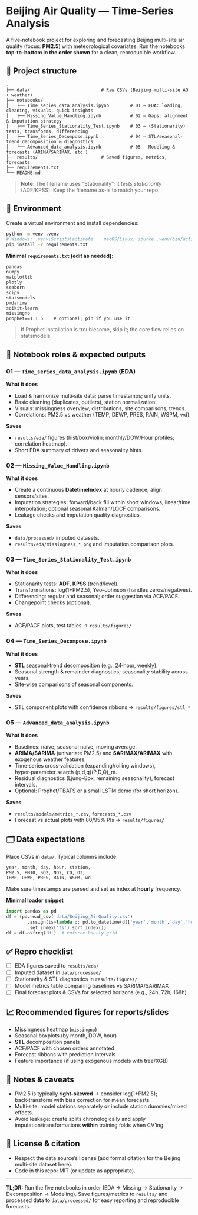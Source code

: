 # Beijing Air Quality — Time‑Series Analysis

A five‑notebook project for exploring and forecasting Beijing multi‑site air quality (focus: **PM2.5**) with meteorological covariates. Run the notebooks **top‑to‑bottom in the order shown** for a clean, reproducible workflow.

## 📁 Project structure

```
.
├── data/                           # Raw CSVs (Beijing multi-site AQ + weather)
├── notebooks/
│   ├── Time_series_data_analysis.ipynb        # 01 — EDA: loading, cleaning, visuals, quick insights
│   ├── Missing_Value_Handling.ipynb           # 02 — Gaps: alignment & imputation strategy
│   ├── Time_Series_Stationality_Test.ipynb    # 03 — (Stationarity) tests, transforms, differencing
│   ├── Time_Series_Decompose.ipynb            # 04 — STL/seasonal-trend decomposition & diagnostics
│   └── Advanced_data_analysis.ipynb           # 05 — Modeling & forecasts (ARIMA/SARIMAX, etc.)
├── results/                        # Saved figures, metrics, forecasts
├── requirements.txt
└── README.md
```

> **Note:** The filename uses “Stationality”; it *tests stationarity* (ADF/KPSS). Keep the filename as-is to match your repo.

## 🔧 Environment

Create a virtual environment and install dependencies:

```bash
python -m venv .venv
# Windows: .venv\Scripts\activate    macOS/Linux: source .venv/bin/activate
pip install -r requirements.txt
```

**Minimal `requirements.txt` (edit as needed):**
```
pandas
numpy
matplotlib
plotly
seaborn
scipy
statsmodels
pmdarima
scikit-learn
missingno
prophet==1.1.5    # optional; pin if you use it
```
> If Prophet installation is troublesome, skip it; the core flow relies on statsmodels.

## 🧭 Notebook roles & expected outputs

### 01 — `Time_series_data_analysis.ipynb` (EDA)
**What it does**
- Load & harmonize multi‑site data; parse timestamps; unify units.
- Basic cleaning (duplicates, outliers), station normalization.
- Visuals: missingness overview, distributions, site comparisons, trends.
- Correlations: PM2.5 vs weather (TEMP, DEWP, PRES, RAIN, WSPM, wd).

**Saves**
- `results/eda/` figures (hist/box/violin; monthly/DOW/Hour profiles; correlation heatmap).
- Short EDA summary of drivers and seasonality hints.

### 02 — `Missing_Value_Handling.ipynb`
**What it does**
- Create a continuous **DatetimeIndex** at hourly cadence; align sensors/sites.
- Imputation strategies: forward/back fill within short windows, linear/time interpolation; optional seasonal Kalman/LOCF comparisons.
- Leakage checks and imputation quality diagnostics.

**Saves**
- `data/processed/` imputed datasets.
- `results/eda/missingness_*.png` and imputation comparison plots.

### 03 — `Time_Series_Stationality_Test.ipynb`
**What it does**
- Stationarity tests: **ADF**, **KPSS** (trend/level).
- Transformations: log(1+PM2.5), Yeo–Johnson (handles zeros/negatives).
- Differencing: regular and seasonal; order suggestion via ACF/PACF.
- Changepoint checks (optional).

**Saves**
- ACF/PACF plots, test tables → `results/figures/`

### 04 — `Time_Series_Decompose.ipynb`
**What it does**
- **STL** seasonal‑trend decomposition (e.g., 24‑hour, weekly).
- Seasonal strength & remainder diagnostics; seasonality stability across years.
- Site‑wise comparisons of seasonal components.

**Saves**
- STL component plots with confidence ribbons → `results/figures/stl_*`

### 05 — `Advanced_data_analysis.ipynb`
**What it does**
- Baselines: naïve, seasonal naïve, moving average.
- **ARIMA/SARIMA** (univariate PM2.5) and **SARIMAX/ARIMAX** with exogenous weather features.
- Time‑series cross‑validation (expanding/rolling windows), hyper‑parameter search (p,d,q)(P,D,Q)\_m.
- Residual diagnostics (Ljung–Box, remaining seasonality), forecast intervals.
- Optional: Prophet/TBATS or a small LSTM demo (for short horizon).

**Saves**
- `results/models/metrics_*.csv`, `forecasts_*.csv`
- Forecast vs actual plots with 80/95% PIs → `results/figures/`

## 🗂️ Data expectations

Place CSVs in `data/`. Typical columns include:
```
year, month, day, hour, station,
PM2.5, PM10, SO2, NO2, CO, O3,
TEMP, DEWP, PRES, RAIN, WSPM, wd
```
Make sure timestamps are parsed and set as index at **hourly** frequency.

**Minimal loader snippet**
```python
import pandas as pd
df = (pd.read_csv('data/Beijing_AirQuality.csv')
        .assign(ts=lambda d: pd.to_datetime(d[['year','month','day','hour']]))
        .set_index('ts').sort_index())
df = df.asfreq('H')  # enforce hourly grid
```

## ✅ Repro checklist

- [ ] EDA figures saved to `results/eda/`
- [ ] Imputed dataset in `data/processed/`
- [ ] Stationarity & STL diagnostics in `results/figures/`
- [ ] Model metrics table comparing baselines vs SARIMA/SARIMAX
- [ ] Final forecast plots & CSVs for selected horizons (e.g., 24h, 72h, 168h)

## 📈 Recommended figures for reports/slides
- Missingness heatmap (`missingno`)
- Seasonal boxplots (by month, DOW, hour)
- **STL** decomposition panels
- ACF/PACF with chosen orders annotated
- Forecast ribbons with prediction intervals
- Feature importance (if using exogenous models with tree/XGB)

## 📝 Notes & caveats
- PM2.5 is typically **right‑skewed** → consider log(1+PM2.5); back‑transform with bias correction for mean forecasts.
- Multi‑site: model stations separately **or** include station dummies/mixed effects.
- Avoid leakage: create splits chronologically and apply imputation/transformations **within** training folds when CV’ing.

## 📄 License & citation
- Respect the data source’s license (add formal citation for the Beijing multi‑site dataset here).
- Code in this repo: MIT (or update as appropriate).

---

**TL;DR:** Run the five notebooks in order (EDA → Missing → Stationarity → Decomposition → Modeling). Save figures/metrics to `results/` and processed data to `data/processed/` for easy reporting and reproducible forecasts.
